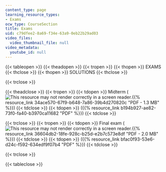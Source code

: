 ```yaml
---
content_type: page
learning_resource_types:
- Exams
ocw_type: CourseSection
title: Exams
uid: c79dfee2-8a69-f34e-63a9-0eb22b29ad03
video_files:
  video_thumbnail_file: null
video_metadata:
  youtube_id: null
---
```


{{< tableopen >}}
{{< theadopen >}}
{{< tropen >}}
{{< thopen >}}
EXAMS
{{< thclose >}}
{{< thopen >}}
SOLUTIONS
{{< thclose >}}

{{< trclose >}}

{{< theadclose >}}
{{< tropen >}}
{{< tdopen >}}
Midterm (![This resource may not render correctly in a screen reader.](/images/inacessible.gif){{% resource_link 34ace570-67f9-b648-7a86-39b4d270820c "PDF - 1.3 MB" %}})
{{< tdclose >}}
{{< tdopen >}}
({{% resource_link b194b927-ae82-73f0-fa40-b3970ca11682 "PDF" %}})
{{< tdclose >}}

{{< trclose >}}
{{< tropen >}}
{{< tdopen >}}
Final exam (![This resource may not render correctly in a screen reader.](/images/inacessible.gif){{% resource_link 36604db2-18fe-928c-b25d-e2b7c573e8df "PDF - 2.0 MB" %}})
{{< tdclose >}}
{{< tdopen >}}
({{% resource_link bfac0f93-53e6-d24c-f592-634edf9f07b4 "PDF" %}})
{{< tdclose >}}

{{< trclose >}}

{{< tableclose >}}